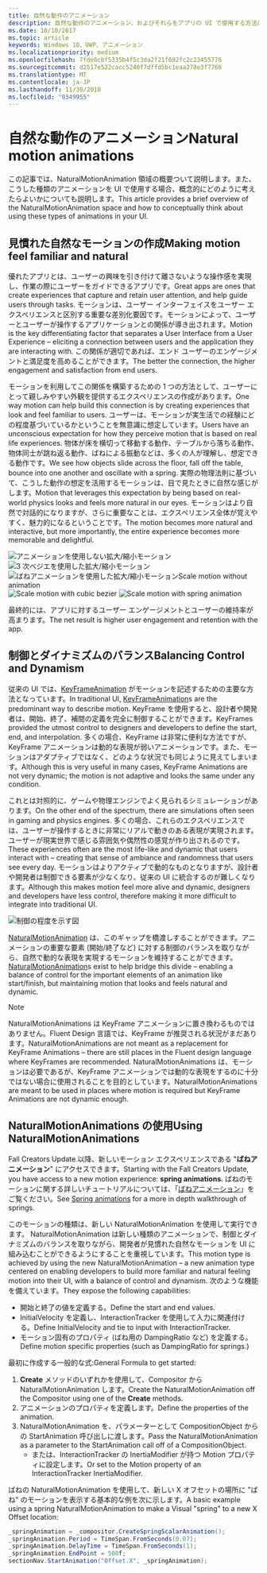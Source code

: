 ```yaml
---
title: 自然な動作のアニメーション
description: 自然な動作のアニメーション、およびそれらをアプリの UI で使用する方法について説明します。
ms.date: 10/10/2017
ms.topic: article
keywords: Windows 10、UWP、アニメーション
ms.localizationpriority: medium
ms.openlocfilehash: 7fde0cbf5335b4f5c3da2f21f692fc2c23455776
ms.sourcegitcommit: d2517e522cacc5240f7dffd5bc1eaa278e3f7768
ms.translationtype: MT
ms.contentlocale: ja-JP
ms.lasthandoff: 11/30/2018
ms.locfileid: "8349955"
---
```

# <a name="natural-motion-animations"></a><span data-ttu-id="f4363-104">自然な動作のアニメーション</span><span class="sxs-lookup"><span data-stu-id="f4363-104">Natural motion animations</span></span>

<span data-ttu-id="f4363-105">この記事では、NaturalMotionAnimation 領域の概要ついて説明します。また、こうした種類のアニメーションを UI で使用する場合、概念的にどのように考えたらよいかについても説明します。</span><span class="sxs-lookup"><span data-stu-id="f4363-105">This article provides a brief overview of the NaturalMotionAnimation space and how to conceptually think about using these types of animations in your UI.</span></span>

## <a name="making-motion-feel-familiar-and-natural"></a><span data-ttu-id="f4363-106">見慣れた自然なモーションの作成</span><span class="sxs-lookup"><span data-stu-id="f4363-106">Making motion feel familiar and natural</span></span>

<span data-ttu-id="f4363-107">優れたアプリとは、ユーザーの興味を引き付けて離さないような操作感を実現し、作業の際にユーザーをガイドできるアプリです。</span><span class="sxs-lookup"><span data-stu-id="f4363-107">Great apps are ones that create experiences that capture and retain user attention, and help guide users through tasks.</span></span> <span data-ttu-id="f4363-108">モーションは、ユーザー インターフェイスをユーザー エクスペリエンスと区別する重要な差別化要因です。モーションによって、ユーザーとユーザーが操作するアプリケーションとの関係が導き出されます。</span><span class="sxs-lookup"><span data-stu-id="f4363-108">Motion is the key differentiating factor that separates a User Interface from a User Experience – eliciting a connection between users and the application they are interacting with.</span></span> <span data-ttu-id="f4363-109">この関係が適切であれば、エンド ユーザーのエンゲージメントと満足度を高めることができます。</span><span class="sxs-lookup"><span data-stu-id="f4363-109">The better the connection, the higher engagement and satisfaction from end users.</span></span>

<span data-ttu-id="f4363-110">モーションを利用してこの関係を構築するための 1 つの方法として、ユーザーにとって親しみやすい外観を提供するエクスペリエンスの作成があります。</span><span class="sxs-lookup"><span data-stu-id="f4363-110">One way motion can help build this connection is by creating experiences that look and feel familiar to users.</span></span> <span data-ttu-id="f4363-111">ユーザーは、モーションが実生活での経験にどの程度基づいているかということを無意識に想定しています。</span><span class="sxs-lookup"><span data-stu-id="f4363-111">Users have an unconscious expectation for how they perceive motion that is based on real life experiences.</span></span> <span data-ttu-id="f4363-112">物体が床を横切って移動する動作、テーブルから落ちる動作、物体同士が跳ね返る動作、ばねによる振動などは、多くの人が理解し、想定できる動作です。</span><span class="sxs-lookup"><span data-stu-id="f4363-112">We see how objects slide across the floor, fall off the table, bounce into one another and oscillate with a spring.</span></span> <span data-ttu-id="f4363-113">実際の物理法則に基づいて、こうした動作の想定を活用するモーションは、目で見たときに自然な感じがします。</span><span class="sxs-lookup"><span data-stu-id="f4363-113">Motion that leverages this expectation by being based on real-world physics looks and feels more natural in our eyes.</span></span> <span data-ttu-id="f4363-114">モーションはより自然で対話的になりますが、さらに重要なことは、エクスペリエンス全体が覚えやすく、魅力的になるということです。</span><span class="sxs-lookup"><span data-stu-id="f4363-114">The motion becomes more natural and interactive, but more importantly, the entire experience becomes more memorable and delightful.</span></span>

![<span data-ttu-id="f4363-115">アニメーションを使用しない拡大/縮小モーション](images/animation/scale-no-animation.gif)
![3 次ベジエを使用した拡大/縮小モーション](images/animation/scale-cubic-bezier.gif)
![ばねアニメーションを使用した拡大/縮小モーション</span><span class="sxs-lookup"><span data-stu-id="f4363-115">Scale motion without animation](images/animation/scale-no-animation.gif)
![Scale motion with cubic bezier](images/animation/scale-cubic-bezier.gif)
![Scale motion with spring animation</span></span>](images/animation/scale-spring.gif)

<span data-ttu-id="f4363-116">最終的には、アプリに対するユーザー エンゲージメントとユーザーの維持率が高まります。</span><span class="sxs-lookup"><span data-stu-id="f4363-116">The net result is higher user engagement and retention with the app.</span></span>

## <a name="balancing-control-and-dynamism"></a><span data-ttu-id="f4363-117">制御とダイナミズムのバランス</span><span class="sxs-lookup"><span data-stu-id="f4363-117">Balancing Control and Dynamism</span></span>

<span data-ttu-id="f4363-118">従来の UI では、[KeyFrameAnimation](https://docs.microsoft.com/uwp/api/windows.ui.composition.keyframeanimation) がモーションを記述するための主要な方法となっています。</span><span class="sxs-lookup"><span data-stu-id="f4363-118">In traditional UI, [KeyFrameAnimation](https://docs.microsoft.com/uwp/api/windows.ui.composition.keyframeanimation)s are the predominant way to describe motion.</span></span> <span data-ttu-id="f4363-119">KeyFrame を使用すると、設計者や開発者は、開始、終了、補間の定義を完全に制御することができます。</span><span class="sxs-lookup"><span data-stu-id="f4363-119">KeyFrames provided the utmost control to designers and developers to define the start, end, and interpolation.</span></span> <span data-ttu-id="f4363-120">多くの場合、KeyFrame は非常に便利な方法ですが、KeyFrame アニメーションは動的な表現が弱いアニメーションです。また、モーションはアダプティブではなく、どのような状況でも同じように見えてしまいます。</span><span class="sxs-lookup"><span data-stu-id="f4363-120">Although this is very useful in many cases, KeyFrame Animations are not very dynamic; the motion is not adaptive and looks the same under any condition.</span></span>

<span data-ttu-id="f4363-121">これとは対照的に、ゲームや物理エンジンでよく見られるシミュレーションがあります。</span><span class="sxs-lookup"><span data-stu-id="f4363-121">On the other end of the spectrum, there are simulations often seen in gaming and physics engines.</span></span> <span data-ttu-id="f4363-122">多くの場合、これらのエクスペリエンスでは、ユーザーが操作するときに非常にリアルで動きのある表現が実現されます。ユーザーが現実世界で感じる雰囲気や偶然性の感覚が作り出されるのです。</span><span class="sxs-lookup"><span data-stu-id="f4363-122">These experiences often are the most life-like and dynamic that users interact with – creating that sense of ambiance and randomness that users see every day.</span></span> <span data-ttu-id="f4363-123">モーションはよりアクティブで動的なものとなりますが、設計者や開発者は制御できる要素が少なくなり、従来の UI に統合するのが難しくなります。</span><span class="sxs-lookup"><span data-stu-id="f4363-123">Although this makes motion feel more alive and dynamic, designers and developers have less control, therefore making it more difficult to integrate into traditional UI.</span></span>

![制御の程度を示す図](images/animation/natural-motion-diagram.png)

<span data-ttu-id="f4363-125">[NaturalMotionAnimation](https://docs.microsoft.com/uwp/api/windows.ui.composition.naturalmotionanimation) は、このギャップを橋渡しすることができます。アニメーションの重要な要素 (開始/終了など) に対する制御のバランスを取りながら、自然で動的な表現を実現するモーションを維持することができます。</span><span class="sxs-lookup"><span data-stu-id="f4363-125">[NaturalMotionAnimation](https://docs.microsoft.com/uwp/api/windows.ui.composition.naturalmotionanimation)s exist to help bridge this divide – enabling a balance of control for the important elements of an animation like start/finish, but maintaining motion that looks and feels natural and dynamic.</span></span>

> [!NOTE]
> <span data-ttu-id="f4363-126">NaturalMotionAnimations は KeyFrame アニメーションに置き換わるものではありません。Fluent Design 言語では、KeyFrame が推奨される状況がまだあります。</span><span class="sxs-lookup"><span data-stu-id="f4363-126">NaturalMotionAnimations are not meant as a replacement for KeyFrame Animations – there are still places in the Fluent design language where KeyFrames are recommended.</span></span> <span data-ttu-id="f4363-127">NaturalMotionAnimations は、モーションは必要であるが、KeyFrame アニメーションでは動的な表現をするのに十分ではない場合に使用されることを目的としています。</span><span class="sxs-lookup"><span data-stu-id="f4363-127">NaturalMotionAnimations are meant to be used in places where motion is required but KeyFrame Animations are not dynamic enough.</span></span>

## <a name="using-naturalmotionanimations"></a><span data-ttu-id="f4363-128">NaturalMotionAnimations の使用</span><span class="sxs-lookup"><span data-stu-id="f4363-128">Using NaturalMotionAnimations</span></span>

<span data-ttu-id="f4363-129">Fall Creators Update 以降、新しいモーション エクスペリエンスである "**ばねアニメーション**" にアクセスできます。</span><span class="sxs-lookup"><span data-stu-id="f4363-129">Starting with the Fall Creators Update, you have access to a new motion experience: **spring animations**.</span></span> <span data-ttu-id="f4363-130">ばねのモーションに関する詳しいチュートリアルについては、「[ばねアニメーション](spring-animations.md)」をご覧ください。</span><span class="sxs-lookup"><span data-stu-id="f4363-130">See [Spring animations](spring-animations.md) for a more in depth walkthrough of springs.</span></span>

<span data-ttu-id="f4363-131">このモーションの種類は、新しい NaturalMotionAnimation を使用して実行できます。 NaturalMotionAnimation は新しい種類のアニメーションで、制御とダイナミズムのバランスを取りながら、開発者が見慣れた自然なモーションを UI に組み込むことができるようにすることを重視しています。</span><span class="sxs-lookup"><span data-stu-id="f4363-131">This motion type is achieved by using the new NaturalMotionAnimation – a new animation type centered on enabling developers to build more familiar and natural feeling motion into their UI, with a balance of control and dynamism.</span></span> <span data-ttu-id="f4363-132">次のような機能を備えています。</span><span class="sxs-lookup"><span data-stu-id="f4363-132">They expose the following capabilities:</span></span>

- <span data-ttu-id="f4363-133">開始と終了の値を定義する。</span><span class="sxs-lookup"><span data-stu-id="f4363-133">Define the start and end values.</span></span>
- <span data-ttu-id="f4363-134">InitialVelocity を定義し、InteractionTracker を使用して入力に関連付ける。</span><span class="sxs-lookup"><span data-stu-id="f4363-134">Define InitialVelocity and tie to input with InteractionTracker.</span></span>
- <span data-ttu-id="f4363-135">モーション固有のプロパティ (ばね用の DampingRatio など) を定義する。</span><span class="sxs-lookup"><span data-stu-id="f4363-135">Define motion specific properties (such as DampingRatio for springs.)</span></span>

<span data-ttu-id="f4363-136">最初に作成する一般的な式:</span><span class="sxs-lookup"><span data-stu-id="f4363-136">General Formula to get started:</span></span>

1. <span data-ttu-id="f4363-137">**Create** メソッドのいずれかを使用して、Compositor から NaturalMotionAnimation します。</span><span class="sxs-lookup"><span data-stu-id="f4363-137">Create the NaturalMotionAnimation off the Compositor using one of the **Create** methods.</span></span>
1. <span data-ttu-id="f4363-138">アニメーションのプロパティを定義します。</span><span class="sxs-lookup"><span data-stu-id="f4363-138">Define the properties of the animation.</span></span>
1. <span data-ttu-id="f4363-139">NaturalMotionAnimation を、パラメーターとして CompositionObject からの StartAnimation 呼び出しに渡します。</span><span class="sxs-lookup"><span data-stu-id="f4363-139">Pass the NaturalMotionAnimation as a parameter to the StartAnimation call off of a CompositionObject.</span></span>
    - <span data-ttu-id="f4363-140">または、InteractionTracker の InertiaModifier が持つ Motion プロパティに設定します。</span><span class="sxs-lookup"><span data-stu-id="f4363-140">Or set to the Motion property of an InteractionTracker InertiaModifier.</span></span>

<span data-ttu-id="f4363-141">ばねの NaturalMotionAnimation を使用して、新しい X オフセットの場所に "ばね" のモーションを表示する基本的な例を次に示します。</span><span class="sxs-lookup"><span data-stu-id="f4363-141">A basic example using a spring NaturalMotionAnimation to make a Visual "spring" to a new X Offset location:</span></span>

```csharp
_springAnimation = _compositor.CreateSpringScalarAnimation();
_springAnimation.Period = TimeSpan.FromSeconds(0.07);
_springAnimation.DelayTime = TimeSpan.FromSeconds(1);
_springAnimation.EndPoint = 500f;
sectionNav.StartAnimation("Offset.X", _springAnimation);
```
